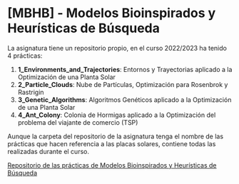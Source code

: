# [MBHB] - Modelos Bioinspirados y Heurísticas de Búsqueda

La asignatura tiene un repositorio propio, en el curso 2022/2023 ha tenido 4 prácticas:
1. **1_Environments_and_Trajectories**: Entornos y Trayectorias aplicado a la Optimización de una Planta Solar
2. **2_Particle_Clouds**: Nube de Partículas, Optimización para Rosenbrok y Rastrigin
3. **3_Genetic_Algorithms**: Algoritmos Genéticos aplicado a la Optimización de una Planta Solar
4. **4_Ant_Colony**: Colonia de Hormigas aplicado a la Optimización del problema del viajante de comercio (TSP)

Aunque la carpeta del repositorio de la asignatura tenga el nombre de las prácticas que hacen referencia a las placas solares, contiene todas las realizadas durante el curso.

[Repositorio de las prácticas de Modelos Bioinspirados y Heurísticas de Búsqueda](https://github.com/GrunCrow/Optimization_Solar_Plant)
